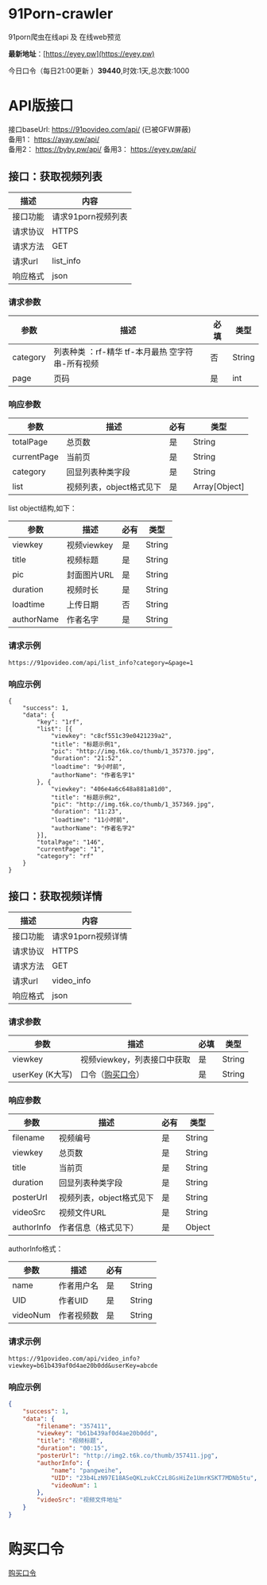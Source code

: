 # 91Porn-crawler
91porn爬虫在线api 及 在线web预览

**最新地址**：[https://eyey.pw](https://eyey.pw)

今日口令（每日21:00更新 ）**39440**,时效:1天,总次数:1000

# API版接口 

接口baseUrl: https://91povideo.com/api/ (已被GFW屏蔽)  
备用1： https://ayay.pw/api/  
备用2： https://byby.pw/api/ 
备用3： https://eyey.pw/api/ 

## 接口：获取视频列表
| 描述     | 内容               |
| -------- | ------------------ |
| 接口功能 | 请求91porn视频列表 |
| 请求协议 | HTTPS              |
| 请求方法 | GET                |
| 请求url  | list_info          |
| 响应格式 | json               |

### 请求参数

| 参数     | 描述                                             | 必填 | 类型   |
| -------- | ------------------------------------------------ | ---- | ------ |
| category | 列表种类 ：rf-精华 tf-本月最热 空字符串-所有视频 | 否   | String |
| page     | 页码                                             | 是   | int    |

### 响应参数

| 参数        | 描述                     | 必有 | 类型          |
| ----------- | ------------------------ | ---- | ------------- |
| totalPage   | 总页数                   | 是   | String        |
| currentPage | 当前页                   | 是   | String        |
| category    | 回显列表种类字段         | 是   | String        |
| list        | 视频列表，object格式见下 | 是   | Array[Object] |

list object结构,如下：

| 参数       | 描述        | 必有 | 类型   |
| ---------- | ----------- | ---- | ------ |
| viewkey    | 视频viewkey | 是   | String |
| title      | 视频标题    | 是   | String |
| pic        | 封面图片URL | 是   | String |
| duration   | 视频时长    | 是   | String |
| loadtime   | 上传日期    | 否   | String |
| authorName | 作者名字    | 是   | String |

### 请求示例

```
https://91povideo.com/api/list_info?category=&page=1
```

### 响应示例


```
{
	"success": 1,
	"data": {
		"key": "1rf",
		"list": [{
			"viewkey": "c8cf551c39e0421239a2",
			"title": "标题示例1",
			"pic": "http://img.t6k.co/thumb/1_357370.jpg",
			"duration": "21:52",
			"loadtime": "9小时前",
			"authorName": "作者名字1"
		}, {
			"viewkey": "406e4a6c648a881a81d0",
			"title": "标题示例2",
			"pic": "http://img.t6k.co/thumb/1_357369.jpg",
			"duration": "11:23",
			"loadtime": "11小时前",
			"authorName": "作者名字2"
		}],
		"totalPage": "146",
		"currentPage": "1",
		"category": "rf"
	}
}
```

## 接口：获取视频详情

| 描述     | 内容               |
| -------- | ------------------ |
| 接口功能 | 请求91porn视频详情 |
| 请求协议 | HTTPS              |
| 请求方法 | GET                |
| 请求url  | video_info         |
| 响应格式 | json               |

### 请求参数

| 参数            | 描述                                            | 必填 | 类型   |
| --------------- | ----------------------------------------------- | ---- | ------ |
| viewkey         | 视频viewkey，列表接口中获取                     | 是   | String |
| userKey (K大写) | 口令（[购买口令](https://91povideo.com/#/buy)） | 是   | String |

### 响应参数

| 参数       | 描述                     | 必有 | 类型   |
| ---------- | ------------------------ | ---- | ------ |
| filename   | 视频编号                 | 是   | String |
| viewkey    | 总页数                   | 是   | String |
| title      | 当前页                   | 是   | String |
| duration   | 回显列表种类字段         | 是   | String |
| posterUrl  | 视频列表，object格式见下 | 是   | String |
| videoSrc   | 视频文件URL              | 是   | String |
| authorInfo | 作者信息（格式见下）     | 是   | Object |

authorInfo格式：

| 参数     | 描述       | 必有 |        |
| -------- | ---------- | ---- | ------ |
| name     | 作者用户名 | 是   | String |
| UID      | 作者UID    | 是   | String |
| videoNum | 作者视频数 | 是   | String |

### 请求示例

```
https://91povideo.com/api/video_info?viewkey=b61b439af0d4ae20b0dd&userKey=abcde
```

### 响应示例

```json
{
	"success": 1,
	"data": {
		"filename": "357411",
		"viewkey": "b61b439af0d4ae20b0dd",
		"title": "视频标题",
		"duration": "00:15",
		"posterUrl": "http://img2.t6k.co/thumb/357411.jpg",
		"authorInfo": {
			"name": "pangweihe",
			"UID": "23b4LzN97E18ASeQKLzukCCzL8GsHiZe1UmrKSKT7MDNb5tu",
			"videoNum": 1
		},
		"videoSrc": "视频文件地址"
	}
}
```



# 购买口令

[购买口令](https://eyey.pw/#/buy)
